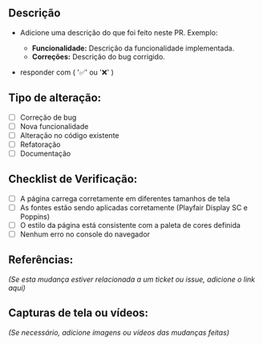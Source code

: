 ## Descrição

- Adicione uma descrição do que foi feito neste PR. Exemplo:

  - **Funcionalidade:** Descrição da funcionalidade implementada.
  - **Correções:** Descrição do bug corrigido.

- responder com ( '✅' ou '❌' )

## Tipo de alteração:

- [ ] Correção de bug
- [ ] Nova funcionalidade
- [ ] Alteração no código existente
- [ ] Refatoração
- [ ] Documentação

## Checklist de Verificação:

- [ ] A página carrega corretamente em diferentes tamanhos de tela
- [ ] As fontes estão sendo aplicadas corretamente (Playfair Display SC e Poppins)
- [ ] O estilo da página está consistente com a paleta de cores definida
- [ ] Nenhum erro no console do navegador

## Referências:

_(Se esta mudança estiver relacionada a um ticket ou issue, adicione o link aqui)_

## Capturas de tela ou vídeos:

_(Se necessário, adicione imagens ou vídeos das mudanças feitas)_
